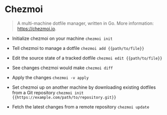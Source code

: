 # Chezmoi
> A multi-machine dotfile manager, written in Go.
> More information: <https://chezmoi.io>.

- Initialize chezmoi on your machine
`chezmoi init`

- Tell chezmoi to manage a dotfile
`chezmoi add {{path/to/file}}`

- Edit the source state of a tracked dotfile
`chezmoi edit {{path/to/file}}`

- See changes chezmoi would make
`chezmoi diff`

- Apply the changes
`chezmoi -v apply`

- Set chezmoi up on another machine by downloading existing dotfiles from a Git repository
`chezmoi init {{https://example.com/path/to/repository.git}}`

- Fetch the latest changes from a remote repository
`chezmoi update`
